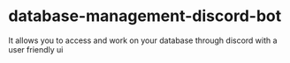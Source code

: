 # database-management-discord-bot
It allows you to access and work on your database through discord with a user friendly ui
